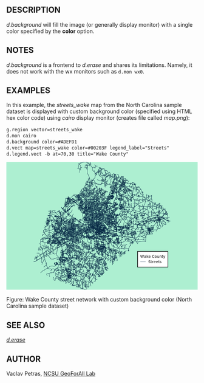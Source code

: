 ## DESCRIPTION

*d.background* will fill the image (or generally display monitor) with a
single color specified by the **color** option.

## NOTES

*d.background* is a frontend to *d.erase* and shares its limitations.
Namely, it does not work with the wx monitors such as `d.mon wx0`.

## EXAMPLES

In this example, the *streets_wake* map from the North Carolina sample
dataset is displayed with custom background color (specified using HTML
hex color code) using *cairo* display monitor (creates file called
*map.png*):

```shell
g.region vector=streets_wake
d.mon cairo
d.background color=#ADEFD1
d.vect map=streets_wake color=#00203F legend_label="Streets"
d.legend.vect -b at=70,30 title="Wake County"
```

![Street network with legend and background color](d_background.png)

Figure: Wake County street network with custom background color (North
Carolina sample dataset)

## SEE ALSO

*[d.erase](d.erase.md)*

## AUTHOR

Vaclav Petras, [NCSU GeoForAll
Lab](https://geospatial.ncsu.edu/geoforall/)
